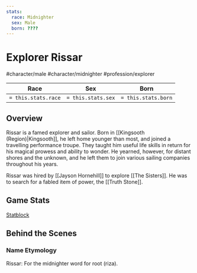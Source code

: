 ```yaml
---
stats:
  race: Midnighter
  sex: Male
  born: ????
---
```


# Explorer Rissar
#character/male #character/midnighter #profession/explorer

Race | Sex | Born
-----|-----|-----
`= this.stats.race` | `= this.stats.sex` | `= this.stats.born` | `= this.stats.died`

## Overview
Rissar is a famed explorer and sailor. Born in [[Kingsooth (Region)|Kingsooth]], he left home younger than most, and joined a travelling performance troupe. They taught him useful life skills in return for his magical prowess and ability to wonder. He yearned, however, for distant shores and the unknown, and he left them to join various sailing companies throughout his years.

Rissar was hired by [[Jayson Hornehill]] to explore [[The Sisters]]. He was to search for a fabled item of power, the [[Truth Stone]].

## Game Stats
[Statblock](https://imp1.github.io/statblocks/statblock.html?load=Rissar)

## Behind the Scenes
### Name Etymology
Rissar: For the midnighter word for root (riza).
